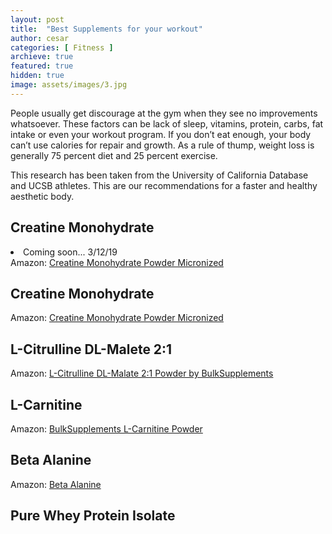 ```yaml
---
layout: post
title:  "Best Supplements for your workout"
author: cesar
categories: [ Fitness ]
archieve: true
featured: true
hidden: true
image: assets/images/3.jpg
---
```


People usually get discourage at the gym when they see no improvements whatsoever. These factors can be lack of sleep, vitamins, protein, carbs, fat intake or even your workout program. If you don’t eat enough, your body can’t use calories for repair and growth.  As a rule of thump, weight loss is generally 75 percent diet and 25 percent exercise. 

This research has been taken from the University of California Database and UCSB athletes. This are our recommendations for a faster and healthy aesthetic body. 



## Creatine Monohydrate

<li> Coming soon... 3/12/19</li>
Amazon: <a href="https://amzn.to/2HmyLNh">Creatine Monohydrate Powder Micronized</a>


## Creatine Monohydrate 



Amazon: <a href="https://amzn.to/2HmyLNh">Creatine Monohydrate Powder Micronized</a>


## L-Citrulline DL-Malete 2:1 


Amazon: <a href="https://amzn.to/2IWrBSE">L-Citrulline DL-Malate 2:1 Powder by BulkSupplements</a>


## L-Carnitine 

Amazon: <a href="https://amzn.to/2SPjMO3">BulkSupplements L-Carnitine Powder</a>


## Beta Alanine 

Amazon: <a href="https://amzn.to/2EVQmKI">Beta Alanine</a>

## Pure Whey Protein Isolate 

<div id="amzn-assoc-ad-fa19bfe7-9e28-441e-b7f2-0939aa944c59"></div><script async src="//z-na.amazon-adsystem.com/widgets/onejs?MarketPlace=US&adInstanceId=fa19bfe7-9e28-441e-b7f2-0939aa944c59"></script>
